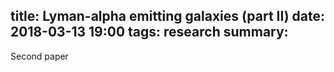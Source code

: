 title: Lyman-alpha emitting galaxies (part II)
date: 2018-03-13 19:00
tags: research
summary:
---

Second paper
